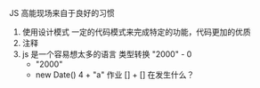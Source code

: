 JS    高能现场来自于良好的习惯

1. 使用设计模式
    一定的代码模式来完成特定的功能，代码更加的优质
2. 注释
3. js 是一个容易想太多的语言   类型转换
    "2000" - 0
    + "2000"
    + new Date()
    4 + "a"
    作业     [] + [] 在发生什么？